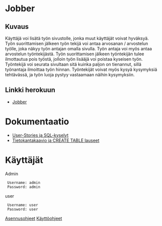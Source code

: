 # Jobber

## Kuvaus
Käyttäjä voi lisätä työn sivustolle, jonka muut käyttäjät voivat hyväksyä. Työn suorittamisen jälkeen työn tekijä voi antaa arvosanan / arvostelun työlle, joka näkyy työn antajan omalla sivulla. Työn antaja voi myös antaa arvostelun työntekijästä. Työn suorittamisen jälkeen työntekijän tulee ilmottautua pois työstä, jolloin työn lisääjä voi poistaa kyseisen työn. Työntekijä voi seurata sivultaan sitä kuinka paljon on tienannut, sillä työnantaja ilmoittaa työn hinnan. Työntekijät voivat myös kysyä kysymyksiä tehtävässä, ja työn luoja pystyy vastaamaan näihin kysymyksiin.

## Linkki herokuun
* [Jobber](https://tsoha-jobber.herokuapp.com/jobs/new/)

# Dokumentaatio
* [User-Stories ja SQL-kyselyt](https://github.com/nicholsss/Jobber/blob/master/Documentation/user_story.md)
* [Tietokantakaavio ja CREATE TABLE lauseet](https://github.com/nicholsss/Jobber/blob/master/Documentation/Tietokantakaavio.md)

# Käyttäjät
Admin
```
 Username: admin
 Password: admin
```
user
```
 Username: user
 Password: user 
```


[Asennusohjeet](https://github.com/nicholsss/Jobber/blob/master/Documentation/Asennusohje.md)
[Käyttöohjeet](https://github.com/nicholsss/Jobber/blob/master/Documentation/Kayttoohje.md)


